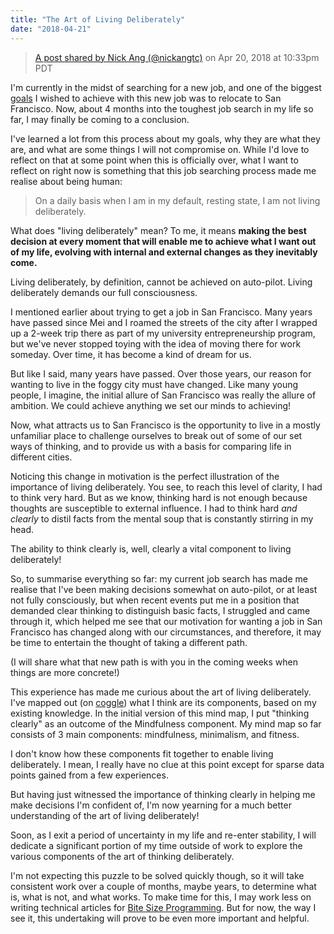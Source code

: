 ```yaml
---
title: "The Art of Living Deliberately"
date: "2018-04-21"
---
```


> [A post shared by Nick Ang (@nickangtc)](https://www.instagram.com/p/Bh0ieM_nTpU/) on Apr 20, 2018 at 10:33pm PDT

<script async defer="" src="//www.instagram.com/embed.js"></script>

I'm currently in the midst of searching for a new job, and one of the biggest [goals](https://www.nickang.com/new-years-resolution-2018/) I wished to achieve with this new job was to relocate to San Francisco. Now, about 4 months into the toughest job search in my life so far, I may finally be coming to a conclusion.

I've learned a lot from this process about my goals, why they are what they are, and what are some things I will not compromise on. While I'd love to reflect on that at some point when this is officially over, what I want to reflect on right now is something that this job searching process made me realise about being human:

> On a daily basis when I am in my default, resting state, I am not living deliberately.

What does "living deliberately" mean? To me, it means **making the best decision at every moment that will enable me to achieve what I want out of my life, evolving with internal and external changes as they inevitably come.**

Living deliberately, by definition, cannot be achieved on auto-pilot. Living deliberately demands our full consciousness.

I mentioned earlier about trying to get a job in San Francisco. Many years have passed since Mei and I roamed the streets of the city after I wrapped up a 2-week trip there as part of my university entrepreneurship program, but we've never stopped toying with the idea of moving there for work someday. Over time, it has become a kind of dream for us.

But like I said, many years have passed. Over those years, our reason for wanting to live in the foggy city must have changed. Like many young people, I imagine, the initial allure of San Francisco was really the allure of ambition. We could achieve anything we set our minds to achieving!

Now, what attracts us to San Francisco is the opportunity to live in a mostly unfamiliar place to challenge ourselves to break out of some of our set ways of thinking, and to provide us with a basis for comparing life in different cities.

Noticing this change in motivation is the perfect illustration of the importance of living deliberately. You see, to reach this level of clarity, I had to think very hard. But as we know, thinking hard is not enough because thoughts are susceptible to external influence. I had to think hard _and clearly_ to distil facts from the mental soup that is constantly stirring in my head.

The ability to think clearly is, well, clearly a vital component to living deliberately!

So, to summarise everything so far: my current job search has made me realise that I've been making decisions somewhat on auto-pilot, or at least not fully consciously, but when recent events put me in a position that demanded clear thinking to distinguish basic facts, I struggled and came through it, which helped me see that our motivation for wanting a job in San Francisco has changed along with our circumstances, and therefore, it may be time to entertain the thought of taking a different path.

(I will share what that new path is with you in the coming weeks when things are more concrete!)

This experience has made me curious about the art of living deliberately. I've mapped out (on [coggle](https://coggle.it/diagram/Wttwh7KpvIUH1inN/t/-/50a3516b0345faa85bc1999c9aa74231033488305db9f59651c0c62640bbb9f6)) what I think are its components, based on my existing knowledge. In the initial version of this mind map, I put "thinking clearly" as an outcome of the Mindfulness component. My mind map so far consists of 3 main components: mindfulness, minimalism, and fitness.

I don't know how these components fit together to enable living deliberately. I mean, I really have no clue at this point except for sparse data points gained from a few experiences.

But having just witnessed the importance of thinking clearly in helping me make decisions I'm confident of, I'm now yearning for a much better understanding of the art of living deliberately!

Soon, as I exit a period of uncertainty in my life and re-enter stability, I will dedicate a significant portion of my time outside of work to explore the various components of the art of thinking deliberately.

I'm not expecting this puzzle to be solved quickly though, so it will take consistent work over a couple of months, maybe years, to determine what is, what is not, and what works. To make time for this, I may work less on writing technical articles for [Bite Size Programming](https://www.nickang.com/bite-size-programming/). But for now, the way I see it, this undertaking will prove to be even more important and helpful.
